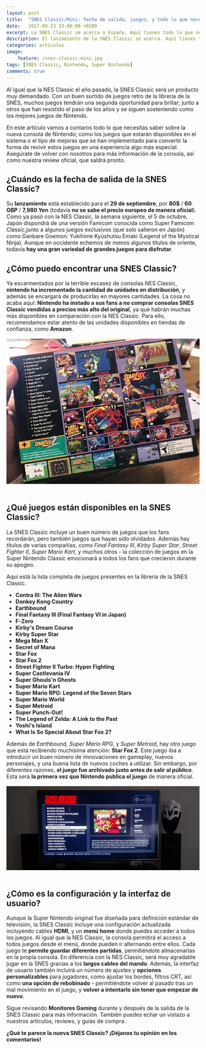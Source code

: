 ```yaml
---
layout: post
title:  "SNES Classic/Mini: fecha de salida, juegos, y todo lo que necesitas saber"
date:   2017-09-23 23:00:00 +0200
excerpt: La SNES Classic se acerca a España. Aquí tienes todo lo que necesitas saber de la consola, sus juegos, y donde comprarla.
description: El lanzamiento de la SNES Classic se acerca. Aquí tienes todo lo que necesitas saber de la consola, sus juegos, y donde comprarla.
categories: articulos
image:
    feature: /snes-classic-mini.jpg
tags: [SNES Classic, Nintendo, Super Nintendo]
comments: true
---
```

<!--more-->
<!-- more -->
Al igual que la NES Classic el año pasado, la SNES Classic será un producto muy demandado. Con un buen surtido de juegos retro de la librería de la SNES, muchos juegos tendrán una segunda oportunidad para brillar; junto a otros que han resistido el paso de los años y se siguen sosteniendo como los mejores juegos de Nintendo.

En este artículo vamos a contaros todo lo que necesitas saber sobre la nueva consola de Nintendo; como los juegos que estarán disponibles en el sistema o el tipo de mejoras que se han implementado para convertir la forma de revivir estos juegos en una experiencia algo más especial. Asegúrate de volver con nosotros para más información de la consola, así como nuestra review oficial, que saldrá pronto.

## ¿Cuándo es la fecha de salida de la SNES Classic?

Su **lanzamiento** está establecido para el **29 de septiembre**, por **80$** / **60 GBP** / **7,980 Yen** (todavía **no se sabe el precio europeo de manera oficial**). Como ya pasó con la NES Classic, la semana siguiente, el 5 de octubre, Japón dispondrá de una versión Famicom conocida como Super Famicom Classic,junto a algunos juegos exclusivos (que solo salieron en Japón) como Ganbare Goemon: Yukihime Kyūshutsu Emaki (Legend of the Mystical Ninja). Aunque en occidente echemos de menos algunos títulos de oriente, todavía **hay una gran variedad de grandes juegos para disfrutar**.

## ¿Cómo puedo encontrar una SNES Classic?

Ya escarmentados por la terrible escasez de consolas NES Classic, **nintendo ha incrementado la cantidad de unidades en distribución**, y además se encargará de producirlas en mayores cantidades. La cosa no acaba aquí: **Nintendo ha instado a sus fans a no comprar consolas SNES Classic vendidas a precios más alto del original**, ya que habrán muchas más disponibles en comparación con la NES Classic. Para ello, recomendamos estar atento de las unidades disponibles en tiendas de confianza, como **Amazon**. 
<br /><br />
<img src="/images/pictures/snes-classic-juegos.jpg">
<br /><br />
## ¿Qué juegos están disponibles en la SNES Classic?

La SNES Classic incluye un buen número de juegos que los fans recordarán, pero también juegos que hayan sido olvidados. Además hay títulos de varias compañías, como *Final Fantasy III*, *Kirby Super Star*, *Street Fighter II*, *Super Mario Kart*, y muchos otros - la colección de juegos en la Super Nintendo Classic emocionará a todos los fans que crecieron durante su apogeo. 

Aquí está la lista completa de juegos presentes en la libreria de la SNES Classic.

- **Contra III: The Alien Wars**
- **Donkey Kong Country**
- **Earthbound**
- **Final Fantasy III (Final Fantasy VI in Japan)**
- **F-Zero**
- **Kirby's Dream Course**
- **Kirby Super Star**
- **Mega Man X**
- **Secret of Mana**
- **Star Fox**
- **Star Fox 2**
- **Street Fighter II Turbo: Hyper Fighting**
- **Super Castlevania IV**
- **Super Ghouls'n Ghosts**
- **Super Mario Kart**
- **Super Mario RPG: Legend of the Seven Stars**
- **Super Mario World**
- **Super Metroid**
- **Super Punch-Out!**
- **The Legend of Zelda: A Link to the Past**
- **Yoshi's Island**
- **What Is So Special About Star Fox 2?**


Además de *Earthbound*, *Super Mario RPG*, y *Super Metroid*, hay otro juego que está recibiendo muchísima atención: **Star Fox 2**. Este juego iba a introducir un buen número de imnovaciones en gameplay, nuevos personajes, y una buena lista de nuevos coches a utilizar. Sin embargo, por diferentes razones, **el juego fue archivado justo antes de salir al público**. Esta será **la primera vez que Nintendo publica el juego** de manera oficial. 
<br /><br />
<img src="/images/pictures/snes-classic-tv.jpg">
<br /><br />
## ¿Cómo es la configuración y la interfaz de usuario?

Aunque la Super Nintendo original fue diseñada para definición estándar de televisión, la SNES Classic incluye una configuración actualizada incluyendo cables **HDMI**, y un **menú home** donde puedes acceder a todos los juegos. Al igual que la NES Classic, la consola permitirá el acceso a todos juegos desde el menú, donde pueden ir alternando entre ellos. Cada juego te **permite guardar diferentes partidas**, permitiéndote almacenarlas en la propia consola. En diferencia con la NES Classic, será muy agradable jugar en la SNES gracias a los **largos cables del mando**. Además, la interfaz de usuario también incluirá un número de ajustes y **opciones personalizables** para jugadores, como ajustar los bordes, filtros CRT, así como **una opción de rebobinado** - permitiéndote volver al pasado tras un mal movimiento en el juego, y **volver a intentarlo sin tener que empezar de nuevo**. 

Sigue revisando **Monitores Gaming** durante y después de la salida de la SNES Classic para más información. También puedes echar un vistazo a nuestros artículos, reviews, y guías de compra. 

**¿Qué te parece la nueva SNES Classic? ¡Déjanos tu opinión en los comentarios!**